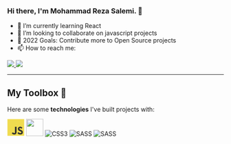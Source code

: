 ### Hi there, I'm Mohammad Reza Salemi. 👋


- 🌱 I’m currently learning React
- 👯 I’m looking to collaborate on javascript projects
- 🥅 2022 Goals: Contribute more to Open Source projects
- 📫 How to reach me: 
<a title="connect on LinkedIn" href="https://www.linkedin.com/in/msalemi/">
  <img src="https://img.shields.io/badge/Connect-LinkedIn-3178C6.svg?logo=linkedin"/>
</a>

<a title="send me an email" href="mailto:en.salemi75@gmail.com">
  <img src="https://img.shields.io/badge/Send-Email-EA4335.svg?logo=gmail"/>
</a>

---

## My Toolbox 🧰

Here are some **technologies** I've built projects with:

<p>
    <img src="https://raw.githubusercontent.com/devicons/devicon/master/icons/javascript/javascript-original.svg" alt="javascript" width="40" height="40" />
    <img src ="https://raw.githubusercontent.com/rahulbanerjee26/githubAboutMeGenerator/main/icons/html.svg" alt "HTML5" width="40" height="40" />
    <img src ="https://raw.githubusercontent.com/rahulbanerjee26/githubAboutMeGenerator/main/icons/css.svg" alt="CSS3" width="40" height="40" />
    <img src ='https://raw.githubusercontent.com/rahulbanerjee26/githubAboutMeGenerator/main/icons/sass.svg' alt="SASS" width="40" height="40" />
    <img src ='https://raw.githubusercontent.com/rahulbanerjee26/githubAboutMeGenerator/main/icons/reactjs.svg' alt="SASS" width="40" height="40" />
</p


